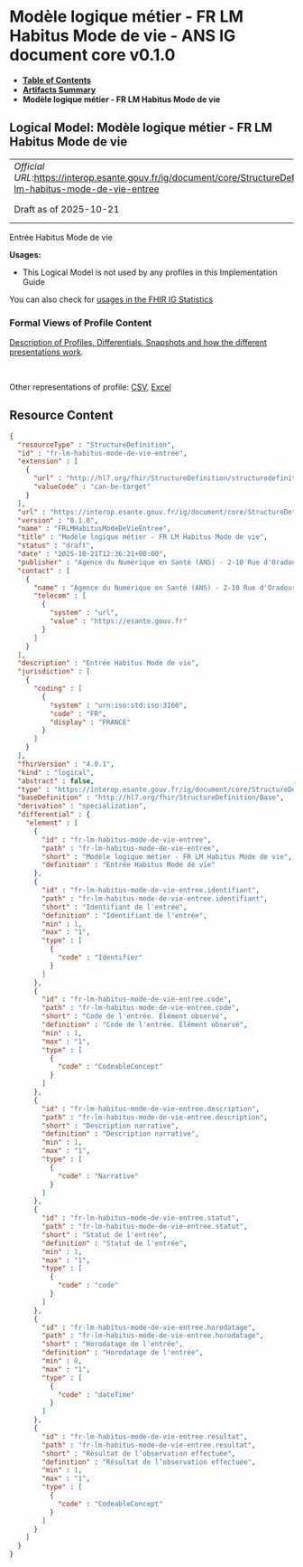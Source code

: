 # Modèle logique métier - FR LM Habitus Mode de vie - ANS IG document core v0.1.0

* [**Table of Contents**](toc.md)
* [**Artifacts Summary**](artifacts.md)
* **Modèle logique métier - FR LM Habitus Mode de vie**

## Logical Model: Modèle logique métier - FR LM Habitus Mode de vie 

| | |
| :--- | :--- |
| *Official URL*:https://interop.esante.gouv.fr/ig/document/core/StructureDefinition/fr-lm-habitus-mode-de-vie-entree | *Version*:0.1.0 |
| Draft as of 2025-10-21 | *Computable Name*:FRLMHabitusModeDeVieEntree |

 
Entrée Habitus Mode de vie 

**Usages:**

* This Logical Model is not used by any profiles in this Implementation Guide

You can also check for [usages in the FHIR IG Statistics](https://packages2.fhir.org/xig/ans.document.fr.core|current/StructureDefinition/fr-lm-habitus-mode-de-vie-entree)

### Formal Views of Profile Content

 [Description of Profiles, Differentials, Snapshots and how the different presentations work](http://build.fhir.org/ig/FHIR/ig-guidance/readingIgs.html#structure-definitions). 

 

Other representations of profile: [CSV](StructureDefinition-fr-lm-habitus-mode-de-vie-entree.csv), [Excel](StructureDefinition-fr-lm-habitus-mode-de-vie-entree.xlsx) 



## Resource Content

```json
{
  "resourceType" : "StructureDefinition",
  "id" : "fr-lm-habitus-mode-de-vie-entree",
  "extension" : [
    {
      "url" : "http://hl7.org/fhir/StructureDefinition/structuredefinition-type-characteristics",
      "valueCode" : "can-be-target"
    }
  ],
  "url" : "https://interop.esante.gouv.fr/ig/document/core/StructureDefinition/fr-lm-habitus-mode-de-vie-entree",
  "version" : "0.1.0",
  "name" : "FRLMHabitusModeDeVieEntree",
  "title" : "Modèle logique métier - FR LM Habitus Mode de vie",
  "status" : "draft",
  "date" : "2025-10-21T12:36:21+00:00",
  "publisher" : "Agence du Numérique en Santé (ANS) - 2-10 Rue d'Oradour-sur-Glane, 75015 Paris",
  "contact" : [
    {
      "name" : "Agence du Numérique en Santé (ANS) - 2-10 Rue d'Oradour-sur-Glane, 75015 Paris",
      "telecom" : [
        {
          "system" : "url",
          "value" : "https://esante.gouv.fr"
        }
      ]
    }
  ],
  "description" : "Entrée Habitus Mode de vie",
  "jurisdiction" : [
    {
      "coding" : [
        {
          "system" : "urn:iso:std:iso:3166",
          "code" : "FR",
          "display" : "FRANCE"
        }
      ]
    }
  ],
  "fhirVersion" : "4.0.1",
  "kind" : "logical",
  "abstract" : false,
  "type" : "https://interop.esante.gouv.fr/ig/document/core/StructureDefinition/fr-lm-habitus-mode-de-vie-entree",
  "baseDefinition" : "http://hl7.org/fhir/StructureDefinition/Base",
  "derivation" : "specialization",
  "differential" : {
    "element" : [
      {
        "id" : "fr-lm-habitus-mode-de-vie-entree",
        "path" : "fr-lm-habitus-mode-de-vie-entree",
        "short" : "Modèle logique métier - FR LM Habitus Mode de vie",
        "definition" : "Entrée Habitus Mode de vie"
      },
      {
        "id" : "fr-lm-habitus-mode-de-vie-entree.identifiant",
        "path" : "fr-lm-habitus-mode-de-vie-entree.identifiant",
        "short" : "Identifiant de l'entrée",
        "definition" : "Identifiant de l'entrée",
        "min" : 1,
        "max" : "1",
        "type" : [
          {
            "code" : "Identifier"
          }
        ]
      },
      {
        "id" : "fr-lm-habitus-mode-de-vie-entree.code",
        "path" : "fr-lm-habitus-mode-de-vie-entree.code",
        "short" : "Code de l'entrée. Élément observé",
        "definition" : "Code de l'entrée. Élément observé",
        "min" : 1,
        "max" : "1",
        "type" : [
          {
            "code" : "CodeableConcept"
          }
        ]
      },
      {
        "id" : "fr-lm-habitus-mode-de-vie-entree.description",
        "path" : "fr-lm-habitus-mode-de-vie-entree.description",
        "short" : "Description narrative",
        "definition" : "Description narrative",
        "min" : 1,
        "max" : "1",
        "type" : [
          {
            "code" : "Narrative"
          }
        ]
      },
      {
        "id" : "fr-lm-habitus-mode-de-vie-entree.statut",
        "path" : "fr-lm-habitus-mode-de-vie-entree.statut",
        "short" : "Statut de l'entrée",
        "definition" : "Statut de l'entrée",
        "min" : 1,
        "max" : "1",
        "type" : [
          {
            "code" : "code"
          }
        ]
      },
      {
        "id" : "fr-lm-habitus-mode-de-vie-entree.horodatage",
        "path" : "fr-lm-habitus-mode-de-vie-entree.horodatage",
        "short" : "Horodatage de l'entrée",
        "definition" : "Horodatage de l'entrée",
        "min" : 0,
        "max" : "1",
        "type" : [
          {
            "code" : "dateTime"
          }
        ]
      },
      {
        "id" : "fr-lm-habitus-mode-de-vie-entree.resultat",
        "path" : "fr-lm-habitus-mode-de-vie-entree.resultat",
        "short" : "Résultat de l’observation effectuée",
        "definition" : "Résultat de l’observation effectuée",
        "min" : 1,
        "max" : "1",
        "type" : [
          {
            "code" : "CodeableConcept"
          }
        ]
      }
    ]
  }
}

```
